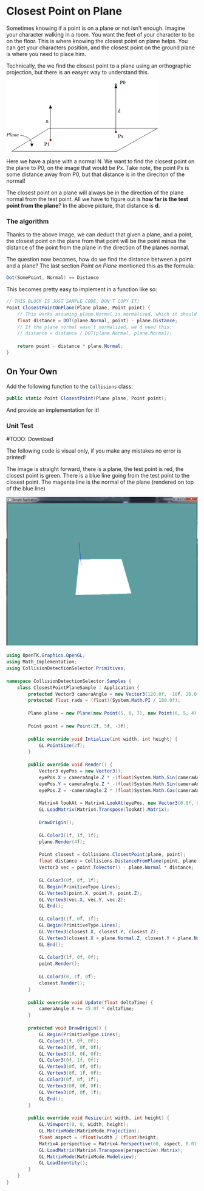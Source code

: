 # Closest Point on Plane

Sometimes knowing if a point is on a plane or not isn't enough. Imagine your character walking in a room. You want the feet of your character to be on the floor. This is where knowing the closest point on plane helps. You can get your characters position, and the closest point on the ground plane is where you need to place him.

Technically, the we find the closest point to a plane using an orthographic projection, but there is an easyer way to understand this.

![P1](cp_plane1.gif)

Here we have a plane with a normal N. We want to find the closest point on the plane to P0, on the image that would be Px. Take note, the point Px is some distance away from P0, but that distance is in the direciton of the normal!

The closest point on a plane will always be in the direction of the plane normal from the test point. All we have to figure out is __how far is the test point from the plane__? In the above picture, that distance is __d__.

### The algorithm

Thanks to the above image, we can deduct that given a plane, and a point, the closest point on the plane from that point will be the point minus the distance of the point from the plane in the direction of the planes normal.

The question now becomes, how do we find the distance between a point and a plane? The last section _Point on Plane_ mentioned this as the formula:

```cs
Dot(SomePoint, Normal) == Distance
```

This becomes pretty easy to implement in a function like so:

```cs
// THIS BLOCK IS JUST SAMPLE CODE, DON'T COPY IT!
Point ClosestPointOnPlane(Plane plane, Point point) {
    // This works assuming plane.Normal is normalized, which it should be
    float distance = DOT(plane.Normal, point) - plane.Distance;
    // If the plane normal wasn't normalized, we'd need this:
    // distance = distance / DOT(plane.Normal, plane.Normal);
    
    return point - distance * plane.Normal;
}
```

## On Your Own

Add the following function to the ```Collisions``` class:

```cs
public static Point ClosestPoint(Plane plane, Point point);
```

And provide an implementation for it!

### Unit Test

#TODO: Download

The following code is visual only, if you make any mistakes no error is printed!

The image is straight forward, there is a plane, the test point is red, the closest point is green. There is a blue line going from the test point to the closest point. The magenta line is the normal of the plane (rendered on top of the blue line) 

![UNIT](unit_closest_point_plane.png)

```cs
using OpenTK.Graphics.OpenGL;
using Math_Implementation;
using CollisionDetectionSelector.Primitives;

namespace CollisionDetectionSelector.Samples {
    class ClosestPointPlaneSample : Application {
        protected Vector3 cameraAngle = new Vector3(120.0f, -10f, 20.0f);
        protected float rads = (float)(System.Math.PI / 180.0f);

        Plane plane = new Plane(new Point(5, 6, 7), new Point(6, 5, 4), new Point(1, 2, 3));

        Point point = new Point(2f, 5f, -3f);

        public override void Intialize(int width, int height) {
            GL.PointSize(2f);
        }

        public override void Render() {
            Vector3 eyePos = new Vector3();
            eyePos.X = cameraAngle.Z * -(float)System.Math.Sin(cameraAngle.X * rads * (float)System.Math.Cos(cameraAngle.Y * rads));
            eyePos.Y = cameraAngle.Z * -(float)System.Math.Sin(cameraAngle.Y * rads);
            eyePos.Z = -cameraAngle.Z * (float)System.Math.Cos(cameraAngle.X * rads * (float)System.Math.Cos(cameraAngle.Y * rads));

            Matrix4 lookAt = Matrix4.LookAt(eyePos, new Vector3(0.0f, 0.0f, 0.0f), new Vector3(0.0f, 1.0f, 0.0f));
            GL.LoadMatrix(Matrix4.Transpose(lookAt).Matrix);

            DrawOrigin();

            GL.Color3(1f, 1f, 1f);
            plane.Render(4f);

            Point closest = Collisions.ClosestPoint(plane, point);
            float distance = Collisions.DistanceFromPlane(point, plane);
            Vector3 vec = point.ToVector() - plane.Normal * distance;

            GL.Color3(0f, 0f, 1f);
            GL.Begin(PrimitiveType.Lines);
            GL.Vertex3(point.X, point.Y, point.Z);
            GL.Vertex3(vec.X, vec.Y, vec.Z);
            GL.End();

            GL.Color3(1f, 0f, 1f);
            GL.Begin(PrimitiveType.Lines);
            GL.Vertex3(closest.X, closest.Y, closest.Z);
            GL.Vertex3(closest.X + plane.Normal.Z, closest.Y + plane.Normal.Y, closest.Z + plane.Normal.Z);
            GL.End();

            GL.Color3(1f, 0f, 0f);
            point.Render();

            GL.Color3(0, 1f, 0f);
            closest.Render();
        }

        public override void Update(float deltaTime) {
            cameraAngle.X += 45.0f * deltaTime;
        }

        protected void DrawOrigin() {
            GL.Begin(PrimitiveType.Lines);
            GL.Color3(1f, 0f, 0f);
            GL.Vertex3(0f, 0f, 0f);
            GL.Vertex3(1f, 0f, 0f);
            GL.Color3(0f, 1f, 0f);
            GL.Vertex3(0f, 0f, 0f);
            GL.Vertex3(0f, 1f, 0f);
            GL.Color3(0f, 0f, 1f);
            GL.Vertex3(0f, 0f, 0f);
            GL.Vertex3(0f, 0f, 1f);
            GL.End();
        }

        public override void Resize(int width, int height) {
            GL.Viewport(0, 0, width, height);
            GL.MatrixMode(MatrixMode.Projection);
            float aspect = (float)width / (float)height;
            Matrix4 perspective = Matrix4.Perspective(60, aspect, 0.01f, 1000.0f);
            GL.LoadMatrix(Matrix4.Transpose(perspective).Matrix);
            GL.MatrixMode(MatrixMode.Modelview);
            GL.LoadIdentity();
        }
    }
}
```